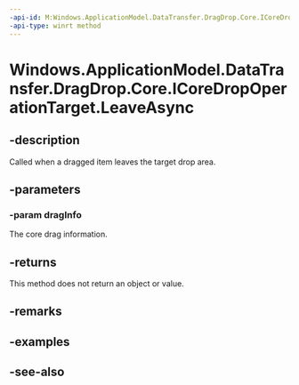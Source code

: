 ----api-id: M:Windows.ApplicationModel.DataTransfer.DragDrop.Core.ICoreDropOperationTarget.LeaveAsync(Windows.ApplicationModel.DataTransfer.DragDrop.Core.CoreDragInfo)
-api-type: winrt method
---<!-- Method syntaxpublic Windows.Foundation.IAsyncAction LeaveAsync(Windows.ApplicationModel.DataTransfer.DragDrop.Core.CoreDragInfo dragInfo)--># Windows.ApplicationModel.DataTransfer.DragDrop.Core.ICoreDropOperationTarget.LeaveAsync## -descriptionCalled when a dragged item leaves the target drop area.## -parameters### -param dragInfoThe core drag information.## -returnsThis method does not return an object or value.## -remarks## -examples## -see-also